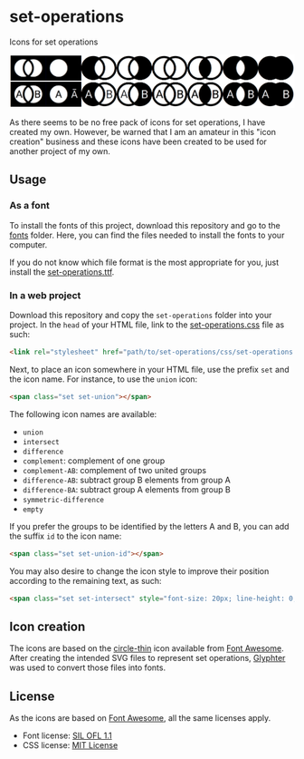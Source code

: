 # set-operations
Icons for set operations

![Set operation icons](icons.png)

As there seems to be no free pack of icons for set operations, I have created my own. However, be warned that I am an amateur in this "icon creation" business and these icons have been created to be used for another project of my own.

## Usage

### As a font

To install the fonts of this project, download this repository and go to the [fonts](set-operations/fonts) folder. Here, you can find the files needed to install the fonts to your computer.

If you do not know which file format is the most appropriate for you, just install the [set-operations.ttf](set-operations/fonts/set-operations.ttf).

### In a web project

Download this repository and copy the `set-operations` folder into your project. In the `head` of your HTML file, link to the [set-operations.css](set-operations/css/set-operations.css) file as such:

```html
<link rel="stylesheet" href="path/to/set-operations/css/set-operations.css">
```

Next, to place an icon somewhere in your HTML file, use the prefix `set` and the icon name. For instance, to use the `union` icon:

```html
<span class="set set-union"></span>
```

The following icon names are available:

* `union`
* `intersect`
* `difference`
* `complement`: complement of one group
* `complement-AB`: complement of two united groups
* `difference-AB`: subtract group B elements from group A
* `difference-BA`: subtract group A elements from group B
* `symmetric-difference`
* `empty`

If you prefer the groups to be identified by the letters A and B, you can add the suffix `id` to the icon name:

```html
<span class="set set-union-id"></span>
```

You may also desire to change the icon style to improve their position according to the remaining text, as such:

```html
<span class="set set-intersect" style="font-size: 20px; line-height: 0; vertical-align: bottom; display: inline-block;"></span> Intersect groups
```

## Icon creation

The icons are based on the [circle-thin](http://fontawesome.io/icon/circle-thin) icon available from [Font Awesome](http://fontawesome.io). After creating the intended SVG files to represent set operations, [Glyphter](https://glyphter.com) was used to convert those files into fonts.

## License

As the icons are based on [Font Awesome](http://fontawesome.io), all the same licenses apply.

* Font license: [SIL OFL 1.1](http://scripts.sil.org/OFL)
* CSS license: [MIT License](http://opensource.org/licenses/mit-license.html)